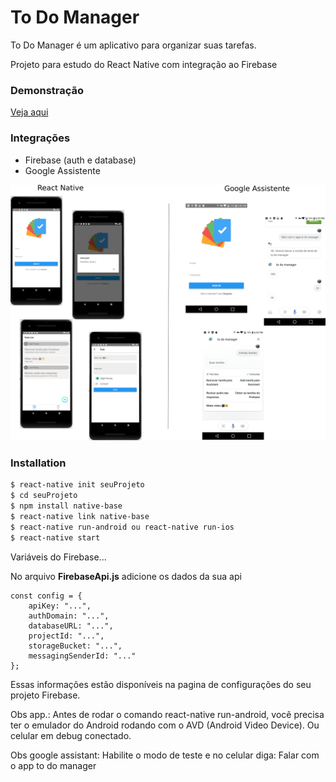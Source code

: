 # To Do Manager

To Do Manager é um aplicativo para organizar suas tarefas.

Projeto para estudo do React Native com integração ao Firebase

### Demonstração

[Veja aqui](https://www.linkedin.com/posts/felipe-barbosa-ferreira_google-assistant-firebase-react-activity-6551232545114120192-f9Az)

### Integrações
  - Firebase (auth e database)
  - Google Assistente

![To Do Manager Screenshots](screenshots/ToDoManagerGoogleAssistant.png)

### Installation

```sh
$ react-native init seuProjeto
$ cd seuProjeto
$ npm install native-base
$ react-native link native-base
$ react-native run-android ou react-native run-ios
$ react-native start
```

Variáveis do Firebase...

No arquivo **FirebaseApi.js** adicione os dados da sua api

```
const config = {
    apiKey: "...",
    authDomain: "...",
    databaseURL: "...",
    projectId: "...",
    storageBucket: "...",
    messagingSenderId: "..."
};
```

Essas informações estão disponíveis na pagina de configurações do seu projeto Firebase.


Obs app.: Antes de rodar o comando react-native run-android, você precisa ter o emulador do Android rodando com o AVD (Android Video Device). Ou celular em debug conectado.

Obs google assistant: Habilite o modo de teste e no celular diga: Falar com o app to do manager
